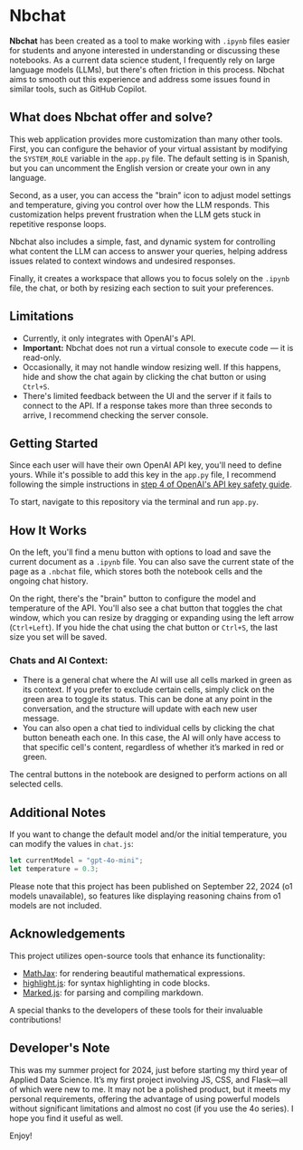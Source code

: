 # Nbchat

**Nbchat** has been created as a tool to make working with `.ipynb` files easier for students and anyone interested in understanding or discussing these notebooks. As a current data science student, I frequently rely on large language models (LLMs), but there's often friction in this process. Nbchat aims to smooth out this experience and address some issues found in similar tools, such as GitHub Copilot.

## What does Nbchat offer and solve?

This web application provides more customization than many other tools. First, you can configure the behavior of your virtual assistant by modifying the `SYSTEM_ROLE` variable in the `app.py` file. The default setting is in Spanish, but you can uncomment the English version or create your own in any language. 

Second, as a user, you can access the "brain" icon to adjust model settings and temperature, giving you control over how the LLM responds. This customization helps prevent frustration when the LLM gets stuck in repetitive response loops.

Nbchat also includes a simple, fast, and dynamic system for controlling what content the LLM can access to answer your queries, helping address issues related to context windows and undesired responses.

Finally, it creates a workspace that allows you to focus solely on the `.ipynb` file, the chat, or both by resizing each section to suit your preferences.

## Limitations

- Currently, it only integrates with OpenAI's API.  
- **Important:** Nbchat does not run a virtual console to execute code — it is read-only.  
- Occasionally, it may not handle window resizing well. If this happens, hide and show the chat again by clicking the chat button or using `Ctrl+S`.  
- There's limited feedback between the UI and the server if it fails to connect to the API. If a response takes more than three seconds to arrive, I recommend checking the server console.

## Getting Started

Since each user will have their own OpenAI API key, you'll need to define yours. While it's possible to add this key in the `app.py` file, I recommend following the simple instructions in [step 4 of OpenAI's API key safety guide](https://help.openai.com/en/articles/5112595-best-practices-for-api-key-safety#:~:text=key%20safety%20measure.-,4.%20Use%20Environment%20Variables%20in%20place%20of%20your%20API%20key,-An%20environment%20variable).

To start, navigate to this repository via the terminal and run `app.py`.

## How It Works

On the left, you'll find a menu button with options to load and save the current document as a `.ipynb` file. You can also save the current state of the page as a `.nbchat` file, which stores both the notebook cells and the ongoing chat history.

On the right, there's the "brain" button to configure the model and temperature of the API. You'll also see a chat button that toggles the chat window, which you can resize by dragging or expanding using the left arrow (`Ctrl+Left`). If you hide the chat using the chat button or `Ctrl+S`, the last size you set will be saved.

### Chats and AI Context:

- There is a general chat where the AI will use all cells marked in green as its context. If you prefer to exclude certain cells, simply click on the green area to toggle its status. This can be done at any point in the conversation, and the structure will update with each new user message.
- You can also open a chat tied to individual cells by clicking the chat button beneath each one. In this case, the AI will only have access to that specific cell's content, regardless of whether it’s marked in red or green.

The central buttons in the notebook are designed to perform actions on all selected cells.

## Additional Notes

If you want to change the default model and/or the initial temperature, you can modify the values in `chat.js`:

```javascript
let currentModel = "gpt-4o-mini";  
let temperature = 0.3;
```

Please note that this project has been published on September 22, 2024 (o1 models unavailable), so features like displaying reasoning chains from o1 models are not included.

## Acknowledgements

This project utilizes open-source tools that enhance its functionality:

- [MathJax](https://www.mathjax.org/): for rendering beautiful mathematical expressions.
- [highlight.js](https://highlightjs.org/): for syntax highlighting in code blocks.
- [Marked.js](https://marked.js.org/): for parsing and compiling markdown.

A special thanks to the developers of these tools for their invaluable contributions!

## Developer's Note

This was my summer project for 2024, just before starting my third year of Applied Data Science. It’s my first project involving JS, CSS, and Flask—all of which were new to me. It may not be a polished product, but it meets my personal requirements, offering the advantage of using powerful models without significant limitations and almost no cost (if you use the 4o series). I hope you find it useful as well.

Enjoy!
